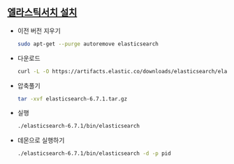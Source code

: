 ## [엘라스틱서치 설치](<https://www.elastic.co/guide/en/elasticsearch/reference/current/starting-elasticsearch.html>)

* 이전 버전 지우기

  ``` bash
  sudo apt-get --purge autoremove elasticsearch
  ```

* 다운로드

  ``` bash
  curl -L -O https://artifacts.elastic.co/downloads/elasticsearch/elasticsearch-6.7.1.tar.gz
  ```

* 압축풀기

  ``` bash
  tar -xvf elasticsearch-6.7.1.tar.gz
  ```

* 실행

  ``` bash
  ./elasticsearch-6.7.1/bin/elasticsearch
  ```

* 데몬으로 실행하기

  ``` bash
  ./elasticsearch-6.7.1/bin/elasticsearch -d -p pid
  ```

  